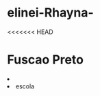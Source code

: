 # elinei-Rhayna-
<!DOCTYPE html>
<html lang="en">
  <head>
    <meta charset="UTF-8">
    <meta http=equiv="X=UA=Compatible" content="IE=edge">
    <meta nome="viewpot" content="width=device-width, initial-scale=1.0">
<<<<<<< HEAD
    <title>Fuscao Pretos</title>
    <link rel="stylesheel" href="style.css>
</head>
=======
    <title>Fuscao Preto</title>
    <link rel="stylesheel" href="style.css>
  </head>
>>>>>>> 3422f0d288dda594e05b3665f37367e9ebbba791
<body>
     <ul class="cabecalho">
    <h1>Fuscao Preto </h1>
       <li class="cabecalho-lista" >
       <li class="cabecalho-lista-iten"
        > escola</li>
      </ul>
    </header>
  </body>
</html>
